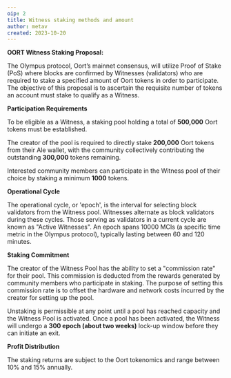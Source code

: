 ```yaml
---
oip: 2
title: Witness staking methods and amount
author: metav
created: 2023-10-20
---
```


**OORT Witness Staking Proposal:**

The Olympus protocol, Oort’s mainnet consensus, will utilize Proof of Stake (PoS) where blocks are confirmed by Witnesses (validators) who are required to stake a specified amount of Oort tokens in order to participate. The objective of this proposal is to ascertain the requisite number of tokens an account must stake to qualify as a Witness.

****Participation Requirements****

To be eligible as a Witness, a staking pool holding a total of **500,000** Oort tokens must be established.  

The creator of the pool is required to directly stake **200,000** Oort tokens from their Ale wallet, with the community collectively contributing the outstanding **300,000** tokens remaining. 

Interested community members can participate in the Witness pool of their choice by staking a  minimum **1000** tokens.

****Operational Cycle****

The operational cycle, or 'epoch', is the interval for selecting block validators from the Witness pool. Witnesses alternate as block validators during these cycles. Those serving as validators in a current cycle are known as "Active Witnesses". An epoch spans 10000 MCIs (a specific time metric in the Olympus protocol), typically lasting between 60 and 120 minutes.

****Staking Commitment****

The creator of the Witness Pool has the ability to set a "commission rate" for their pool. This commission is deducted from the rewards generated by community members who participate in staking. The purpose of setting this commission rate is to offset the hardware and network costs incurred by the creator for setting up the pool.

Unstaking is permissible at any point until a pool has reached capacity and the Witness Pool is activated. Once a pool has been activated, the Witness will undergo a  **300 epoch (about two weeks)** lock-up window before they can initiate an exit.

****Profit Distribution****

The staking returns are subject to the Oort tokenomics and range between 10% and 15% annually.
